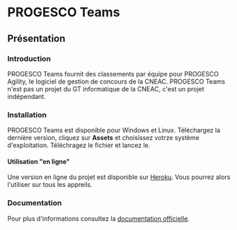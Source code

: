 # PROGESCO Teams
## Présentation
### Introduction
PROGESCO Teams fournit des classements par équipe pour PROGESCO Agility, le logiciel de gestion de concours de la CNEAC.
PROGESCO Teams n'est pas un projet du GT informatique de la CNEAC, c'est un projet indépendant.
### Installation
PROGESCO Teams est disponible pour Windows et Linux.
Téléchargez la dernière version, cliquez sur **Assets** et choisissez votrze système d'exploitation. Téléchragez le fichier et lancez le.
#### Utilisation "en ligne"
Une version en ligne du projet est disponible sur [Heroku](https://progesco-teams.herokuapp.com/). Vous pourrez alors l'utiliser sur tous les appreils.
### Documentation
Pour plus d'informations consultez la [documentation officielle](https://agilityteamsmanager.github.io/PROGESCO-Teams/).
